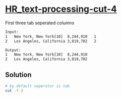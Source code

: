 # [HR_text-processing-cut-4](https://www.hackerrank.com/challenges/text-processing-cut-4)

First three tab seperated columns

```txt
Input:
1   New York, New York[10]  8,244,910   1
2   Los Angeles, California 3,819,702   2

Output:
1   New York, New York[10]  8,244,910
2   Los Angeles, California 3,819,702
```

## Solution

```sh
# by default seperator is tab
cut -f-3
```
